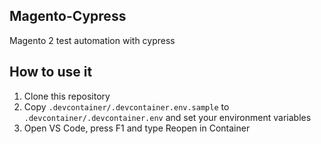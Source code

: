 ## Magento-Cypress

Magento 2 test automation with cypress

## How to use it

1. Clone this repository
2. Copy `.devcontainer/.devcontainer.env.sample` to `.devcontainer/.devcontainer.env` and set your environment variables
3. Open VS Code, press F1 and type Reopen in Container
